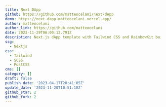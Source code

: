 ```yaml
---
title: Next DApp
github: https://github.com/matteocelani/next-dApp
demo: https://next-dapp-matteocelani.vercel.app/
author: matteocelani
author_link: https://github.com/matteocelani
date: 2023-11-29T06:00:12.791Z
description: Next.js dApp template with Tailwind CSS and RainbowKit built in TypeScript.
ssg:
  - Nextjs
css:
  - Tailwind
  - SCSS
  - PostCSS
cms: []
category: []
draft: false
publish_date: '2023-04-17T20:41:05Z'
update_date: '2023-11-20T10:51:18Z'
github_star: 2
github_fork: 2
---
```

